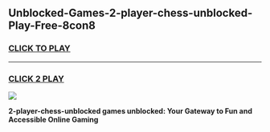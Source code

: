 
## Unblocked-Games-2-player-chess-unblocked-Play-Free-8con8
<h3>
<a href="https://premium76.site?title=2-player-chess-unblocked&ref=23A">CLICK TO PLAY</a></h3>
<hr>

<h3>
<a href="https://premium76.site?title=2-player-chess-unblocked&ref=23A">CLICK 2 PLAY</a>
  
</h3>

<a href="https://premium76.site?title=2-player-chess-unblocked&ref=23A"><img src="https://clearcache.store/games.png"></a>


**2-player-chess-unblocked games unblocked: Your Gateway to Fun and Accessible Online Gaming**
